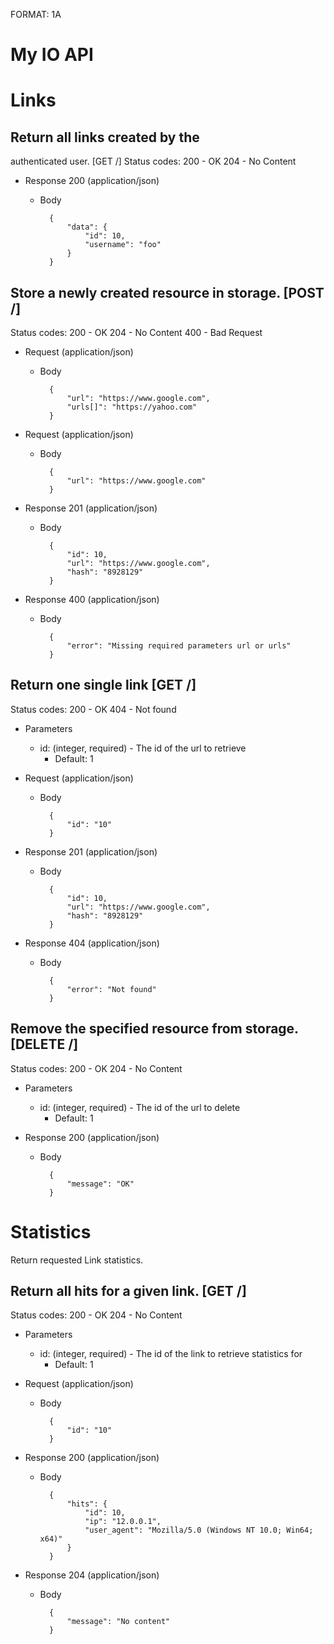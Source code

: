 FORMAT: 1A

# My IO API

# Links

## Return all links created by the
authenticated user. [GET /]
Status codes:
200 - OK
204 - No Content

+ Response 200 (application/json)
    + Body

            {
                "data": {
                    "id": 10,
                    "username": "foo"
                }
            }

## Store a newly created resource in storage. [POST /]
Status codes:
200 - OK
204 - No Content
400 - Bad Request

+ Request (application/json)
    + Body

            {
                "url": "https://www.google.com",
                "urls[]": "https://yahoo.com"
            }

+ Request (application/json)
    + Body

            {
                "url": "https://www.google.com"
            }

+ Response 201 (application/json)
    + Body

            {
                "id": 10,
                "url": "https://www.google.com",
                "hash": "8928129"
            }

+ Response 400 (application/json)
    + Body

            {
                "error": "Missing required parameters url or urls"
            }

## Return one single link [GET /]
Status codes:
200 - OK
404 - Not found

+ Parameters
    + id: (integer, required) - The id of the url to retrieve
        + Default: 1

+ Request (application/json)
    + Body

            {
                "id": "10"
            }

+ Response 201 (application/json)
    + Body

            {
                "id": 10,
                "url": "https://www.google.com",
                "hash": "8928129"
            }

+ Response 404 (application/json)
    + Body

            {
                "error": "Not found"
            }

## Remove the specified resource from storage. [DELETE /]
Status codes:
200 - OK
204 - No Content

+ Parameters
    + id: (integer, required) - The id of the url to delete
        + Default: 1

+ Response 200 (application/json)
    + Body

            {
                "message": "OK"
            }

# Statistics
Return requested Link statistics.

## Return all hits for a given link. [GET /]
Status codes:
200 - OK
204 - No Content

+ Parameters
    + id: (integer, required) - The id of the link to retrieve statistics for
        + Default: 1

+ Request (application/json)
    + Body

            {
                "id": "10"
            }

+ Response 200 (application/json)
    + Body

            {
                "hits": {
                    "id": 10,
                    "ip": "12.0.0.1",
                    "user_agent": "Mozilla/5.0 (Windows NT 10.0; Win64; x64)"
                }
            }

+ Response 204 (application/json)
    + Body

            {
                "message": "No content"
            }